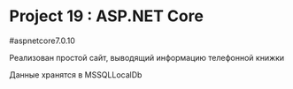 # Project 19 : ASP.NET Core
#aspnetcore7.0.10 

Реализован простой сайт, выводящий информацию телефонной книжки

Данные хранятся в MSSQLLocalDb
